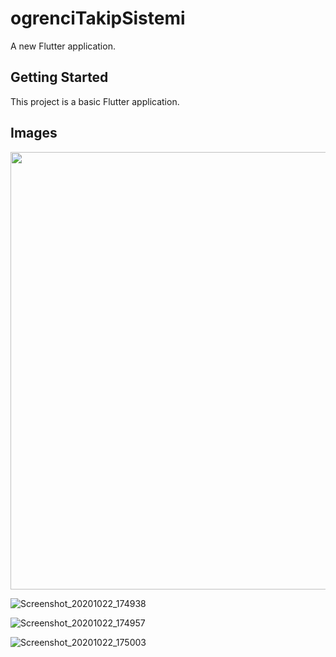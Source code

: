 # ogrenciTakipSistemi

A new Flutter application.

## Getting Started

This project is a basic Flutter application.

## Images

<img src="https://user-images.githubusercontent.com/30291617/96889347-2fd06f00-148f-11eb-8108-50e109278d24.png" width="700" height="700"/>

![Screenshot_20201022_174938](https://user-images.githubusercontent.com/30291617/96889347-2fd06f00-148f-11eb-8108-50e109278d24.png)

![Screenshot_20201022_174957](https://user-images.githubusercontent.com/30291617/96889382-36f77d00-148f-11eb-8b92-7cb043bf00d9.png)

![Screenshot_20201022_175003](https://user-images.githubusercontent.com/30291617/96889405-3b239a80-148f-11eb-8bd3-0af6fce16067.png)
